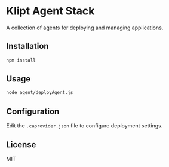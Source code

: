 # Klipt Agent Stack

A collection of agents for deploying and managing applications.

## Installation

```bash
npm install
```

## Usage

```bash
node agent/deployAgent.js
```

## Configuration

Edit the `.caprovider.json` file to configure deployment settings.

## License

MIT